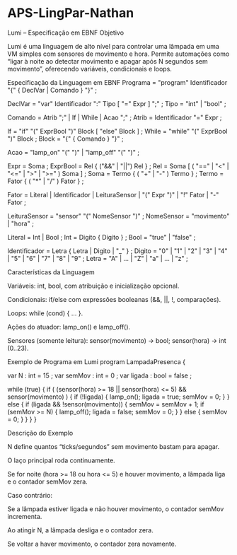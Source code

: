 # APS-LingPar-Nathan

Lumi – Especificação em EBNF
Objetivo

Lumi é uma linguagem de alto nível para controlar uma lâmpada em uma VM simples com sensores de movimento e hora.
Permite automações como “ligar à noite ao detectar movimento e apagar após N segundos sem movimento”, oferecendo variáveis, condicionais e loops.

Especificação da Linguagem em EBNF
Programa        = "program" Identificador "{" { DeclVar | Comando } "}" ;

DeclVar         = "var" Identificador ":" Tipo [ "=" Expr ] ";" ;
Tipo            = "int" | "bool" ;

Comando         = Atrib ";" | If | While | Acao ";" ;
Atrib           = Identificador "=" Expr ;

If              = "if" "(" ExprBool ")" Block [ "else" Block ] ;
While           = "while" "(" ExprBool ")" Block ;
Block           = "{" { Comando } "}" ;

Acao            = "lamp_on" "(" ")" | "lamp_off" "(" ")" ;

Expr            = Soma ;
ExprBool        = Rel { ("&&" | "||") Rel } ;
Rel             = Soma [ ( "==" | "<" | "<=" | ">" | ">=" ) Soma ] ;
Soma            = Termo { ( "+" | "-" ) Termo } ;
Termo           = Fator { ( "*" | "/" ) Fator } ;

Fator           = Literal
                | Identificador
                | LeituraSensor
                | "(" Expr ")"
                | "!" Fator
                | "-" Fator ;

LeituraSensor   = "sensor" "(" NomeSensor ")" ;
NomeSensor      = "movimento" | "hora" ;

Literal         = Int | Bool ;
Int             = Digito { Digito } ;
Bool            = "true" | "false" ;

Identificador   = Letra { Letra | Digito | "_" } ;
Digito          = "0" | "1" | "2" | "3" | "4" | "5" | "6" | "7" | "8" | "9" ;
Letra           = "A" | ... | "Z" | "a" | ... | "z" ;

Características da Linguagem

Variáveis: int, bool, com atribuição e inicialização opcional.

Condicionais: if/else com expressões booleanas (&&, ||, !, comparações).

Loops: while (cond) { ... }.

Ações do atuador: lamp_on() e lamp_off().

Sensores (somente leitura): sensor(movimento) → bool; sensor(hora) → int (0..23).

Exemplo de Programa em Lumi
program LampadaPresenca {

  var N : int = 15 ;
  var semMov : int = 0 ;
  var ligada : bool = false ;

  while (true) {
    if ( (sensor(hora) >= 18 || sensor(hora) <= 5) && sensor(movimento) ) {
      if (!ligada) {
        lamp_on();
        ligada = true;
        semMov = 0;
      }
    } else {
      if (ligada && !sensor(movimento)) {
        semMov = semMov + 1;
        if (semMov >= N) {
          lamp_off();
          ligada = false;
          semMov = 0;
        }
      } else {
        semMov = 0;
      }
    }
  }
}

Descrição do Exemplo

N define quantos “ticks/segundos” sem movimento bastam para apagar.

O laço principal roda continuamente.

Se for noite (hora >= 18 ou hora <= 5) e houver movimento, a lâmpada liga e o contador semMov zera.

Caso contrário:

Se a lâmpada estiver ligada e não houver movimento, o contador semMov incrementa.

Ao atingir N, a lâmpada desliga e o contador zera.

Se voltar a haver movimento, o contador zera novamente.
